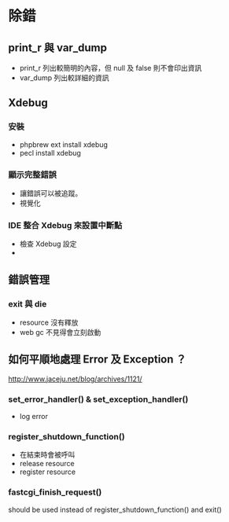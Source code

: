 除錯
=======

print_r 與 var_dump
------

* print_r 列出較簡明的內容，但 null 及 false 則不會印出資訊
* var_dump 列出較詳細的資訊

Xdebug
------

### 安裝

* phpbrew ext install xdebug
* pecl install xdebug

### 顯示完整錯誤

* 讓錯誤可以被追蹤。
* 視覺化

### IDE 整合 Xdebug 來設置中斷點

* 檢查 Xdebug 設定
*

錯誤管理
------

### exit 與 die

* resource 沒有釋放
* web gc 不見得會立刻啟動

如何平順地處理 Error 及 Exception ？
-------

http://www.jaceju.net/blog/archives/1121/

### set_error_handler() & set_exception_handler()

* log error

### register_shutdown_function()

* 在結束時會被呼叫
* release resource
* register resource

### fastcgi_finish_request()

should be used instead of register_shutdown_function() and exit()


